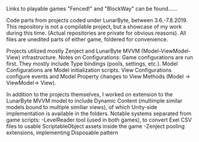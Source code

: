 Links to playable games "Fenced!" and "BlockWay" can be found......

Code parts from projects coded under LunarByte, between 3.6.-7.8.2019.
This repository is not a compilable project, but a showcase of my work during this time.
(Actual repositories are private for obvious reasons).
All files are unedited parts of either game, foldered for convenience.

Projects utilized mostly Zenject and LunarByte MVVM (Model-ViewModel-View) infrastructure.
Notes on Configurations:
Game configurations are run first. They mostly include Type bindings (pools, settings, etc.).
Model Configurations are Model initialization scripts.
View Configurations configure events and Model Property changes to View Methods (Model -> ViewModel-> View).


In addition to the projects themselves, I worked on extension to the LunarByte MVVM model to include Dynamic Content (multimple similar models bound to multiple similiar views), of which Unity-side implementation is available in the folders.
Notable systems separated from game scripts:
-LevelReader tool (used in both games), to convert Exel CSV files to usable ScriptableObject assets inside the game
-Zenject pooling extensions, implementing Disposable pattern
